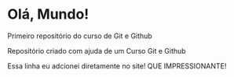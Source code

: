 # Olá, Mundo!
 Primeiro repositório do curso de Git e Github

 Repositório criado com ajuda de um Curso Git e Github

Essa linha eu adcionei diretamente no site! QUE IMPRESSIONANTE!
